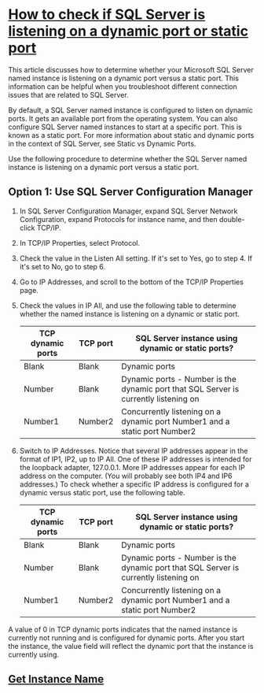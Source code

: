 # **[How to check if SQL Server is listening on a dynamic port or static port](https://learn.microsoft.com/en-us/troubleshoot/sql/database-engine/connect/static-or-dynamic-port-config)**

This article discusses how to determine whether your Microsoft SQL Server named instance is listening on a dynamic port versus a static port. This information can be helpful when you troubleshoot different connection issues that are related to SQL Server.

By default, a SQL Server named instance is configured to listen on dynamic ports. It gets an available port from the operating system. You can also configure SQL Server named instances to start at a specific port. This is known as a static port. For more information about static and dynamic ports in the context of SQL Server, see Static vs Dynamic Ports.

Use the following procedure to determine whether the SQL Server named instance is listening on a dynamic port versus a static port.

## Option 1: Use SQL Server Configuration Manager

1. In SQL Server Configuration Manager, expand SQL Server Network Configuration, expand Protocols for instance name, and then double-click TCP/IP.

2. In TCP/IP Properties, select Protocol.

3. Check the value in the Listen All setting. If it's set to Yes, go to step 4. If it's set to No, go to step 6.

4. Go to IP Addresses, and scroll to the bottom of the TCP/IP Properties page.

5. Check the values in IP All, and use the following table to determine whether the named instance is listening on a dynamic or static port.

    | TCP dynamic ports | TCP port  | SQL Server instance using dynamic or static ports?                                     |
    |-------------------|-----------|----------------------------------------------------------------------------------------|
    | Blank             | Blank     | Dynamic ports                                                                          |
    | Number          | Blank     | Dynamic ports - Number is the dynamic port that SQL Server is currently listening on |
    | Number1         | Number2 | Concurrently listening on a dynamic port Number1 and a static port Number2         |

6. Switch to IP Addresses. Notice that several IP addresses appear in the format of IP1, IP2, up to IP All. One of these IP addresses is intended for the loopback adapter, 127.0.0.1. More IP addresses appear for each IP address on the computer. (You will probably see both IP4 and IP6 addresses.) To check whether a specific IP address is configured for a dynamic versus static port, use the following table.

    | TCP dynamic ports | TCP port  | SQL Server instance using dynamic or static ports?                                     |
    |-------------------|-----------|----------------------------------------------------------------------------------------|
    | Blank             | Blank     | Dynamic ports                                                                          |
    | Number          | Blank     | Dynamic ports - Number is the dynamic port that SQL Server is currently listening on |
    | Number1         | Number2 | Concurrently listening on a dynamic port Number1 and a static port Number2         |

A value of 0 in TCP dynamic ports indicates that the named instance is currently not running and is configured for dynamic ports. After you start the instance, the value field will reflect the dynamic port that the instance is currently using.

## **[Get Instance Name](https://learn.microsoft.com/en-us/troubleshoot/sql/database-engine/connect/network-related-or-instance-specific-error-occurred-while-establishing-connection#get-the-instance-name-from-configuration-manager)**
